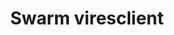 ---
description: viresclient is a Python package which connects to a VirES server through
  the WPS interface and handles product requests and downloads. This enables easy
  access to ESA’s Swarm mission data and models.
relationships: swarm_vires
shortname: swarm_vires_client
timestamp: Mon, 14 Feb 2022 17:44:10 GMT
title: Swarm viresclient
type: access tool
uuid: 56840c97-8d84-4e97-99dd-d735f40e9e05
website_link: https://viresclient.readthedocs.io/en/latest/readme.html
---
